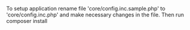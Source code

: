 To setup application rename file 'core/config.inc.sample.php' to 'core/config.inc.php' and make necessary changes in the file.
Then run composer install